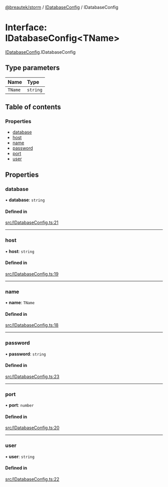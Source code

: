 [@breautek/storm](../README.md) / [IDatabaseConfig](../modules/IDatabaseConfig.md) / IDatabaseConfig

# Interface: IDatabaseConfig<TName\>

[IDatabaseConfig](../modules/IDatabaseConfig.md).IDatabaseConfig

## Type parameters

| Name | Type |
| :------ | :------ |
| `TName` | `string` |

## Table of contents

### Properties

- [database](IDatabaseConfig.IDatabaseConfig-1.md#database)
- [host](IDatabaseConfig.IDatabaseConfig-1.md#host)
- [name](IDatabaseConfig.IDatabaseConfig-1.md#name)
- [password](IDatabaseConfig.IDatabaseConfig-1.md#password)
- [port](IDatabaseConfig.IDatabaseConfig-1.md#port)
- [user](IDatabaseConfig.IDatabaseConfig-1.md#user)

## Properties

### database

• **database**: `string`

#### Defined in

[src/IDatabaseConfig.ts:21](https://github.com/breautek/storm/blob/80c9dfb/src/IDatabaseConfig.ts#L21)

___

### host

• **host**: `string`

#### Defined in

[src/IDatabaseConfig.ts:19](https://github.com/breautek/storm/blob/80c9dfb/src/IDatabaseConfig.ts#L19)

___

### name

• **name**: `TName`

#### Defined in

[src/IDatabaseConfig.ts:18](https://github.com/breautek/storm/blob/80c9dfb/src/IDatabaseConfig.ts#L18)

___

### password

• **password**: `string`

#### Defined in

[src/IDatabaseConfig.ts:23](https://github.com/breautek/storm/blob/80c9dfb/src/IDatabaseConfig.ts#L23)

___

### port

• **port**: `number`

#### Defined in

[src/IDatabaseConfig.ts:20](https://github.com/breautek/storm/blob/80c9dfb/src/IDatabaseConfig.ts#L20)

___

### user

• **user**: `string`

#### Defined in

[src/IDatabaseConfig.ts:22](https://github.com/breautek/storm/blob/80c9dfb/src/IDatabaseConfig.ts#L22)
